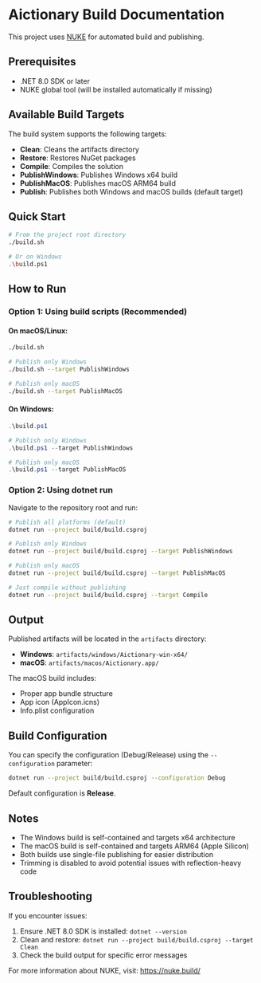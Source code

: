 # Aictionary Build Documentation

This project uses [NUKE](https://nuke.build/) for automated build and publishing.

## Prerequisites

- .NET 8.0 SDK or later
- NUKE global tool (will be installed automatically if missing)

## Available Build Targets

The build system supports the following targets:

- **Clean**: Cleans the artifacts directory
- **Restore**: Restores NuGet packages
- **Compile**: Compiles the solution
- **PublishWindows**: Publishes Windows x64 build
- **PublishMacOS**: Publishes macOS ARM64 build
- **Publish**: Publishes both Windows and macOS builds (default target)

## Quick Start

```bash
# From the project root directory
./build.sh

# Or on Windows
.\build.ps1
```

## How to Run

### Option 1: Using build scripts (Recommended)

#### On macOS/Linux:
```bash
./build.sh

# Publish only Windows
./build.sh --target PublishWindows

# Publish only macOS
./build.sh --target PublishMacOS
```

#### On Windows:
```powershell
.\build.ps1

# Publish only Windows
.\build.ps1 --target PublishWindows

# Publish only macOS
.\build.ps1 --target PublishMacOS
```

### Option 2: Using dotnet run

Navigate to the repository root and run:

```bash
# Publish all platforms (default)
dotnet run --project build/build.csproj

# Publish only Windows
dotnet run --project build/build.csproj --target PublishWindows

# Publish only macOS
dotnet run --project build/build.csproj --target PublishMacOS

# Just compile without publishing
dotnet run --project build/build.csproj --target Compile
```

## Output

Published artifacts will be located in the `artifacts` directory:

- **Windows**: `artifacts/windows/Aictionary-win-x64/`
- **macOS**: `artifacts/macos/Aictionary.app/`

The macOS build includes:
- Proper app bundle structure
- App icon (AppIcon.icns)
- Info.plist configuration

## Build Configuration

You can specify the configuration (Debug/Release) using the `--configuration` parameter:

```bash
dotnet run --project build/build.csproj --configuration Debug
```

Default configuration is **Release**.

## Notes

- The Windows build is self-contained and targets x64 architecture
- The macOS build is self-contained and targets ARM64 (Apple Silicon)
- Both builds use single-file publishing for easier distribution
- Trimming is disabled to avoid potential issues with reflection-heavy code

## Troubleshooting

If you encounter issues:

1. Ensure .NET 8.0 SDK is installed: `dotnet --version`
2. Clean and restore: `dotnet run --project build/build.csproj --target Clean`
3. Check the build output for specific error messages

For more information about NUKE, visit: https://nuke.build/
